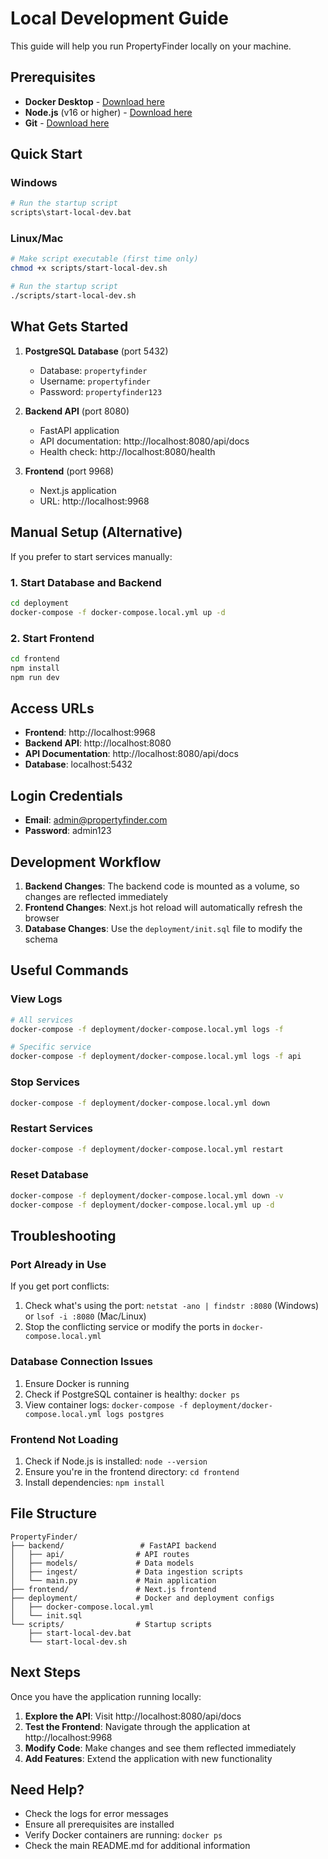 # Local Development Guide

This guide will help you run PropertyFinder locally on your machine.

## Prerequisites

- **Docker Desktop** - [Download here](https://www.docker.com/products/docker-desktop/)
- **Node.js** (v16 or higher) - [Download here](https://nodejs.org/)
- **Git** - [Download here](https://git-scm.com/)

## Quick Start

### Windows
```bash
# Run the startup script
scripts\start-local-dev.bat
```

### Linux/Mac
```bash
# Make script executable (first time only)
chmod +x scripts/start-local-dev.sh

# Run the startup script
./scripts/start-local-dev.sh
```

## What Gets Started

1. **PostgreSQL Database** (port 5432)
   - Database: `propertyfinder`
   - Username: `propertyfinder`
   - Password: `propertyfinder123`

2. **Backend API** (port 8080)
   - FastAPI application
   - API documentation: http://localhost:8080/api/docs
   - Health check: http://localhost:8080/health

3. **Frontend** (port 9968)
   - Next.js application
   - URL: http://localhost:9968

## Manual Setup (Alternative)

If you prefer to start services manually:

### 1. Start Database and Backend
```bash
cd deployment
docker-compose -f docker-compose.local.yml up -d
```

### 2. Start Frontend
```bash
cd frontend
npm install
npm run dev
```

## Access URLs

- **Frontend**: http://localhost:9968
- **Backend API**: http://localhost:8080
- **API Documentation**: http://localhost:8080/api/docs
- **Database**: localhost:5432

## Login Credentials

- **Email**: admin@propertyfinder.com
- **Password**: admin123

## Development Workflow

1. **Backend Changes**: The backend code is mounted as a volume, so changes are reflected immediately
2. **Frontend Changes**: Next.js hot reload will automatically refresh the browser
3. **Database Changes**: Use the `deployment/init.sql` file to modify the schema

## Useful Commands

### View Logs
```bash
# All services
docker-compose -f deployment/docker-compose.local.yml logs -f

# Specific service
docker-compose -f deployment/docker-compose.local.yml logs -f api
```

### Stop Services
```bash
docker-compose -f deployment/docker-compose.local.yml down
```

### Restart Services
```bash
docker-compose -f deployment/docker-compose.local.yml restart
```

### Reset Database
```bash
docker-compose -f deployment/docker-compose.local.yml down -v
docker-compose -f deployment/docker-compose.local.yml up -d
```

## Troubleshooting

### Port Already in Use
If you get port conflicts:
1. Check what's using the port: `netstat -ano | findstr :8080` (Windows) or `lsof -i :8080` (Mac/Linux)
2. Stop the conflicting service or modify the ports in `docker-compose.local.yml`

### Database Connection Issues
1. Ensure Docker is running
2. Check if PostgreSQL container is healthy: `docker ps`
3. View container logs: `docker-compose -f deployment/docker-compose.local.yml logs postgres`

### Frontend Not Loading
1. Check if Node.js is installed: `node --version`
2. Ensure you're in the frontend directory: `cd frontend`
3. Install dependencies: `npm install`

## File Structure

```
PropertyFinder/
├── backend/                 # FastAPI backend
│   ├── api/                # API routes
│   ├── models/             # Data models
│   ├── ingest/             # Data ingestion scripts
│   └── main.py             # Main application
├── frontend/               # Next.js frontend
├── deployment/             # Docker and deployment configs
│   ├── docker-compose.local.yml
│   └── init.sql
└── scripts/                # Startup scripts
    ├── start-local-dev.bat
    └── start-local-dev.sh
```

## Next Steps

Once you have the application running locally:

1. **Explore the API**: Visit http://localhost:8080/api/docs
2. **Test the Frontend**: Navigate through the application at http://localhost:9968
3. **Modify Code**: Make changes and see them reflected immediately
4. **Add Features**: Extend the application with new functionality

## Need Help?

- Check the logs for error messages
- Ensure all prerequisites are installed
- Verify Docker containers are running: `docker ps`
- Check the main README.md for additional information
